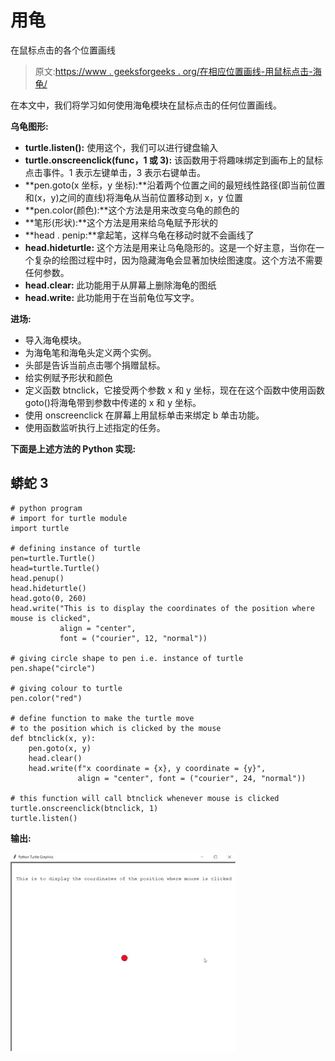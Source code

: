 # 用龟

在鼠标点击的各个位置画线

> 原文:[https://www . geeksforgeeks . org/在相应位置画线-用鼠标点击-海龟/](https://www.geeksforgeeks.org/draw-lines-at-the-respective-positions-clicked-by-the-mouse-using-turtle/)

在本文中，我们将学习如何使用海龟模块在鼠标点击的任何位置画线。

**乌龟图形:**

*   **turtle.listen():** 使用这个，我们可以进行键盘输入
*   **turtle.onscreenclick(func，1 或 3):** 该函数用于将趣味绑定到画布上的鼠标点击事件。1 表示左键单击，3 表示右键单击。
*   **pen.goto(x 坐标，y 坐标):**沿着两个位置之间的最短线性路径(即当前位置和(x，y)之间的直线)将海龟从当前位置移动到 x，y 位置
*   **pen.color(颜色):**这个方法是用来改变乌龟的颜色的
*   **笔形(形状):**这个方法是用来给乌龟赋予形状的
*   **head . penip:**拿起笔，这样乌龟在移动时就不会画线了
*   **head.hideturtle:** 这个方法是用来让乌龟隐形的。这是一个好主意，当你在一个复杂的绘图过程中时，因为隐藏海龟会显著加快绘图速度。这个方法不需要任何参数。
*   **head.clear:** 此功能用于从屏幕上删除海龟的图纸
*   **head.write:** 此功能用于在当前龟位写文字。

**进场:**

*   导入海龟模块。
*   为海龟笔和海龟头定义两个实例。
*   头部是告诉当前点击哪个捐赠鼠标。
*   给实例赋予形状和颜色
*   定义函数 btnclick，它接受两个参数 x 和 y 坐标，现在在这个函数中使用函数 goto()将海龟带到参数中传递的 x 和 y 坐标。
*   使用 onscreenclick 在屏幕上用鼠标单击来绑定 b 单击功能。
*   使用函数监听执行上述指定的任务。

**下面是上述方法的 Python 实现:**

## 蟒蛇 3

```
# python program
# import for turtle module
import turtle

# defining instance of turtle
pen=turtle.Turtle()
head=turtle.Turtle()
head.penup()
head.hideturtle()
head.goto(0, 260)
head.write("This is to display the coordinates of the position where mouse is clicked",
           align = "center", 
           font = ("courier", 12, "normal"))

# giving circle shape to pen i.e. instance of turtle
pen.shape("circle")

# giving colour to turtle
pen.color("red")

# define function to make the turtle move 
# to the position which is clicked by the mouse
def btnclick(x, y):
    pen.goto(x, y)
    head.clear()    
    head.write(f"x coordinate = {x}, y coordinate = {y}",
               align = "center", font = ("courier", 24, "normal"))

# this function will call btnclick whenever mouse is clicked    
turtle.onscreenclick(btnclick, 1)
turtle.listen()
```

**输出:**

![](img/a5251c5b1fe6083059430e467dfd7ab4.png)